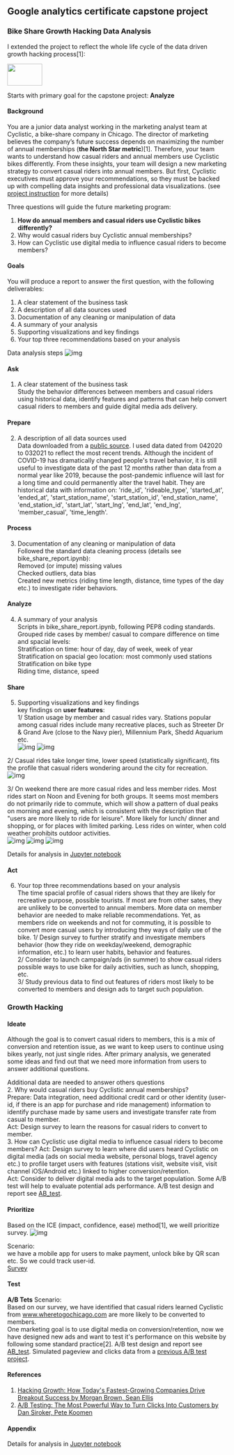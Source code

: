 ## Google analytics certificate capstone project  

### Bike Share Growth Hacking Data Analysis
I extended the project to reflect the whole life cycle of the data driven growth hacking process[1]:

<img src="https://github.com/arcadianlyric/google_data_analytics/blob/main/capstone_project/bike_share/img/life_cycle.png" width="80" height="50">

Starts with primary goal for the capstone project: **Analyze**

#### Background
You are a junior data analyst working in the marketing analyst team at Cyclistic, a bike-share company in Chicago. The director of
marketing believes the company’s future success depends on maximizing the number of annual memberships (**the North Star metric**)[1]. Therefore, your
team wants to understand how casual riders and annual members use Cyclistic bikes differently. From these insights, your team
will design a new marketing strategy to convert casual riders into annual members. But first, Cyclistic executives must approve
your recommendations, so they must be backed up with compelling data insights and professional data visualizations. (see [project instruction](https://github.com/arcadianlyric/google_data_analytics/blob/main/capstone_project/bike_share/Case-Study-1_Bike-share.pdf) for more details)  

Three questions will guide the future marketing program:
1. **How do annual members and casual riders use Cyclistic bikes differently?**   
2. Why would casual riders buy Cyclistic annual memberships?  
3. How can Cyclistic use digital media to influence casual riders to become members?  

#### Goals
You will produce a report to answer the first question, with the following deliverables:
1. A clear statement of the business task  
2. A description of all data sources used  
3. Documentation of any cleaning or manipulation of data  
4. A summary of your analysis  
5. Supporting visualizations and key findings  
6. Your top three recommendations based on your analysis  

Data analysis steps
![img](capstone_project/bike_share/img/analysis_steps.png)

#### Ask
1. A clear statement of the business task \
Study the behavior differences between members and casual riders using historical data, identify features and patterns that can help convert casual riders to members and guide digital media ads delivery.  

#### Prepare
2. A description of all data sources used \
Data downloaded from a [public source](https://divvy-tripdata.s3.amazonaws.com/index.html). I used data dated from 042020 to 032021 to reflect the most recent trends. Although the incident of COVID-19 has dramatically changed people's travel behavior, it is still useful to investigate data of the past 12 months rather than data from a normal year like 2019, because the post-pandemic influence will last for a long time and could permanently alter the travel habit. They are historical data with information on: 'ride_id', 'rideable_type', 'started_at', 'ended_at', 'start_station_name', 'start_station_id', 'end_station_name', 'end_station_id', 'start_lat', 'start_lng', 'end_lat', 'end_lng', 'member_casual', 'time_length'.  

#### Process
3. Documentation of any cleaning or manipulation of data \
Followed the standard data cleaning process (details see bike_share_report.ipynb): \
Removed (or impute) missing values \
Checked outliers, data bias    
Created new metrics (riding time length, distance, time types of the day etc.) to investigate rider behaviors.    

#### Analyze
4. A summary of your analysis \
Scripts in bike_share_report.ipynb, following PEP8 coding standards. \
Grouped ride cases by member/ casual to compare difference on time and spacial levels: \
Stratification on time: hour of day, day of week, week of year \
Stratification on spacial geo location: most commonly used stations \
Stratification on bike type  
Riding time, distance, speed  

#### Share
5. Supporting visualizations and key findings \
key findings on **user features**:  
1/ Station usage by member and casual rides vary. Stations popular among casual rides include many recreative places, such as Streeter Dr & Grand Ave (close to the Navy pier), Millennium Park, Shedd Aquarium etc.  
![img](capstone_project/bike_share/img/station_usage_compare.png)
![img](capstone_project/bike_share/img/station_popularity_compare.png)

2/ Casual rides take longer time, lower speed (statistically significant), fits the profile that casual riders wondering around the city for recreation.  
![img](capstone_project/bike_share/img/dist_speed_time_length.png)

3/ On weekend there are more casual rides and less member rides. Most rides start on Noon and Evening for both groups. It seems most members do not primarily ride to commute, which will show a pattern of dual peaks on morning and evening, which is consistent with the description that "users are more likely to ride for leisure". More likely for lunch/ dinner and shopping, or for places with limited parking. Less rides on winter, when cold weather prohibits outdoor activities.         
![img](capstone_project/bike_share/img/time_length_time_type.png)
![img](capstone_project/bike_share/img/time_length_weekday.png)
![img](capstone_project/bike_share/img/time_length_weekofyear.png)

Details for analysis in [Jupyter notebook](https://github.com/arcadianlyric/google_data_analytics/blob/main/capstone_project/bike_share/src/bike_share_analysis.ipynb)  

#### Act
6. Your top three recommendations based on your analysis  
The time spacial profile of casual riders shows that they are likely for recreative purpose, possible tourists. If most are from other sates, they are unlikely to be converted to annual members. More data on member behavior are needed to make reliable recommendations.  Yet, as members ride on weekends and not for commuting, it is possible to convert more casual users by introducing they ways of daily use of the bike.
1/  Design survey to further stratify and investigate members behavior (how they ride on weekday/weekend, demographic information, etc.) to learn user habits, behavior and features.     
2/  Consider to launch campaign/ads (in summer) to show casual riders possible ways to use bike for daily activities, such as lunch, shopping, etc.     
3/  Study previous data to find out features of riders most likely to be converted to members and design ads to target such population.  

### Growth Hacking  
#### Ideate
Although the goal is to convert casual riders to members, this is a mix of conversion and retention issue, as we want to keep users to continue using bikes yearly, not just single rides. After primary analysis, we generated some ideas and find out that we need more information from users to answer additional questions. 

Additional data are needed to answer others questions  
2. Why would casual riders buy Cyclistic annual memberships?   
Prepare: Data integration, need additional credit card or other identity (user-id, if there is an app for purchase and ride management) information to identify purchase made by same users and investigate transfer rate from casual to member.  
Act: Design survey to learn the reasons for casual riders to convert to member.  
3. How can Cyclistic use digital media to influence casual riders to become members? 
Act: Design survey to learn where did users heard Cyclistic on digital media (ads on social media website, personal blogs, travel agency etc.) to profile target users with features (stations visit, website visit, visit channel iOS/Android etc.) linked to higher conversion/retention.  
Act: Consider to deliver digital media ads to the target population. Some A/B test will help to evaluate potential ads performance. A/B test design and report see [AB_test](capstone_project/bike_share/ab_test.pdf).  

#### Prioritize
Based on the ICE (impact, confidence, ease) method[1], we weill prioritize survey.
![img](capstone_project/bike_share/img/ice_table.png)

Scenario:  
we have a mobile app for users to make payment, unlock bike by QR scan etc. So we could track user-id.   
[Survey](capstone_project/bike_share/survey_design.pdf)

#### Test
**A/B Tets**
Scenario:  
Based on our survey, we have identified that casual riders learned Cyclistic from www.wheretogochicago.com are more likely to be converted to members.   
One marketing goal is to use digital media on conversion/retention, now we have designed new ads and want to test it's performance on this website by following some standard practice[2].
A/B test design and report see [AB_test](capstone_project/bike_share/ab_test.pdf). 
Simulated pageview and clicks data from a [previous A/B test project](https://github.com/arcadianlyric/udacity_ab_test).

#### References
1. [Hacking Growth: How Today's Fastest-Growing Companies Drive Breakout Success by Morgan Brown, Sean Ellis](https://books.google.com/books/about/Hacking_Growth.html?id=LcS_DAAAQBAJ)
2. [A/B Testing: The Most Powerful Way to Turn Clicks Into Customers by Dan Siroker, Pete Koomen](https://books.google.com/books/about/A_B_Testing.html?id=VfVvAAAAQBAJ)

#### Appendix
Details for analysis in [Jupyter notebook](https://github.com/arcadianlyric/google_data_analytics/blob/main/capstone_project/bike_share/src/bike_share_analysis.ipynb) 

